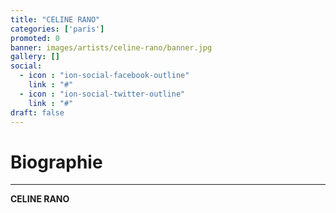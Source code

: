```yaml
---
title: "CELINE RANO"
categories: ['paris']
promoted: 0
banner: images/artists/celine-rano/banner.jpg
gallery: []
social:
  - icon : "ion-social-facebook-outline"
    link : "#"
  - icon : "ion-social-twitter-outline"
    link : "#"
draft: false
---
```


# Biographie
---

**CELINE RANO**
